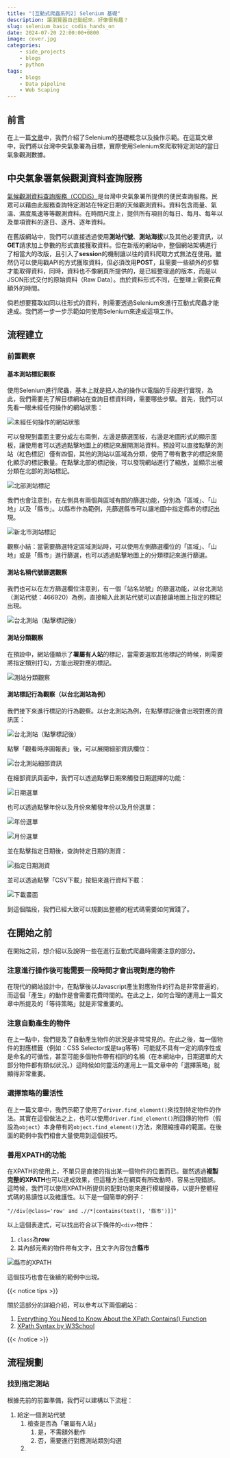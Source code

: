 ```yaml
---
title: "[互動式爬蟲系列2] Selenium 基礎"
description: 讓瀏覽器自己動起來，好像很有趣？
slug: selenium_basic_codis_hands_on
date: 2024-07-20 22:00:00+0800
image: cover.jpg
categories:
    - side_projects
    - blogs
    - python
tags:
    - blogs
    - Data pipeline
    - Web Scaping
---
```


## 前言

在上一篇[文章](https://dstipscafe.github.io/blogs/p/selenium_basic/)中，我們介紹了Selenium的基礎概念以及操作示範。在這篇文章中，我們將以台灣中央氣象署為目標，實際使用Selenium來爬取特定測站的當日氣象觀測數據。

## 中央氣象署氣候觀測資料查詢服務

[氣候觀測資料查詢服務（CODiS）](https://codis.cwa.gov.tw/StationData)是台灣中央氣象署所提供的便民查詢服務。民眾可以藉由此服務查詢特定測站在特定日期的天候觀測資料。資料包含雨量、氣溫、濕度風速等等觀測資料。在時間尺度上，提供所有項目的每日、每月、每年以及單項資料的逐日、逐月、逐年資料。

在舊版網站中，我們可以直接透過使用**測站代號**、**測站海拔**以及其他必要資訊，以**GET**請求加上參數的形式直接獲取資料。但在新版的網站中，整個網站架構進行了相當大的改版，且引入了**session**的機制讓以往的資料爬取方式無法在使用。雖然仍可以使用戳API的方式獲取資料，但必須改用**POST**，且需要一些額外的步驟才能取得資料，同時，資料也不像網頁所提供的，是已經整理過的版本，而是以JSON形式交付的原始資料（Raw Data）。由於資料形式不同，在整理上需要花費額外的時間。

倘若想要獲取如同以往形式的資料，則需要透過Selenium來進行互動式爬蟲才能達成。我們將一步一步示範如何使用Selenium來達成這項工作。

## 流程建立

### 前置觀察

#### 基本測站標記觀察

使用Selenium進行爬蟲，基本上就是把人為的操作以電腦的手段進行實現，為此，我們需要先了解目標網站在查詢目標資料時，需要哪些步驟。首先，我們可以先看一眼未經任何操作的網站狀態：

![未經任何操作的網站狀態](image.png)

可以發現到畫面主要分成左右兩側，左邊是篩選面板，右邊是地圖形式的顯示面板，讓使用者可以透過點擊地圖上的標記來展開測站資料。預設可以直接點擊的測站（紅色標記）僅有四個，其他的測站以區域為分類，使用了帶有數字的標記來簡化顯示的標記數量。在點擊北部的標記後，可以發現網站進行了縮放，並顯示出被分類在北部的測站標記。

![北部測站標記](image-1.png)

我們也會注意到，在左側具有兩個與區域有關的篩選功能，分別為「區域」、「山地」以及「縣市」。以縣市作為範例，先篩選縣市可以讓地圖中指定縣市的標記出現。

![新北市測站標記](image-3.png)

觀察小結：當需要篩選特定區域測站時，可以使用左側篩選欄位的「區域」、「山地」或是「縣市」進行篩選，也可以透過點擊地圖上的分類標記來進行篩選。

#### 測站名稱代號篩選觀察

我們也可以在左方篩選欄位注意到，有一個「站名站號」的篩選功能，以台北測站（測站代號：466920）為例，直接輸入此測站代號可以直接讓地圖上指定的標記出現。

![台北測站（點擊標記後）](image-4.png)

#### 測站分類觀察

在預設中，網站僅顯示了**署屬有人站**的標記，當需要選取其他標記的時候，則需要將指定類別打勾，方能出現對應的標記。

![測站分類觀察](image-2.png)

#### 測站標記行為觀察（以台北測站為例）

我們接下來進行標記的行為觀察。以台北測站為例，在點擊標記後會出現對應的資訊匡：

![台北測站（點擊標記後）](image-4.png)

點擊「觀看時序圖報表」後，可以展開細部資訊欄位：

![台北測站細部資訊](image-5.png)

在細部資訊頁面中，我們可以透過點擊日期來觸發日期選擇的功能：

![日期選單](image-6.png)

也可以透過點擊年份以及月份來觸發年份以及月份選單：

![年份選單](image-7.png)

![月份選單](image-8.png)

並在點擊指定日期後，查詢特定日期的測資：

![指定日期測資](image-9.png)

並可以透過點擊「CSV下載」按鈕來進行資料下載：

![下載畫面](image-10.png)

到這個階段，我們已經大致可以規劃出整體的程式碼需要如何實踐了。

## 在開始之前

在開始之前，想介紹以及說明一些在進行互動式爬蟲時需要注意的部分。

### 注意進行操作後可能需要一段時間才會出現對應的物件

在現代的網站設計中，在點擊後以Javascript產生對應物件的行為是非常普遍的，而這個「產生」的動作是會需要花費時間的。在此之上，如何合理的運用上一篇文章中所提及的「等待策略」就是非常重要的。

### 注意自動產生的物件

在上一點中，我們提及了自動產生物件的狀況是非常常見的。在此之後，每一個物件的對應標籤（例如：CSS Selector或是tag等等）可能就不具有一定的順序性或是命名的可循性，甚至可能多個物件帶有相同的名稱（在本網站中，日期選單的大部分物件都有類似狀況。）這時候如何靈活的運用上一篇文章中的「選擇策略」就顯得非常重要。

### 選擇策略的靈活性

在上一篇文章中，我們示範了使用了`driver.find_element()`來找到特定物件的作法。其實在這個做法之上，也可以使用`driver.find_element()`所回傳的物件（假設為`object`）本身帶有的`object.find_element()`方法，來限縮搜尋的範圍。在後面的範例中我們相會大量使用到這個技巧。

### 善用XPATH的功能

在XPATH的使用上，不單只是直接的指出某一個物件的位置而已。雖然透過**複製完整的XPATH**也可以達成效果，但這種方法在網頁有所改動時，容易出現錯誤。這時候，我們可以使用XPATH所提供的配對功能來進行模糊搜尋，以提升整體程式碼的易讀性以及維護性。以下是一個簡單的例子：

```
"//div[@class='row' and .//*[contains(text(), '縣市')]]"
```

以上這個表達式，可以找出符合以下條件的`<div>`物件：

1. `class`為**row**
2. 其內部元素的物件帶有文字，且文字內容包含**縣市**

![縣市的XPATH](image-11.png)

這個技巧也會在後續的範例中出現。

{{< notice tips >}}

關於這部分的詳細介紹，可以參考以下兩個網站：
1. [Everything You Need to Know About the XPath Contains() Function](https://www.roborabbit.com/blog/everything-you-need-to-know-about-the-xpath-contains-function/)
2. [XPath Syntax by W3School](https://www.w3schools.com/xml/xpath_syntax.asp)

{{< /notice >}}

## 流程規劃

### 找到指定測站

根據先前的前置準備，我們可以建構以下流程：

1. 給定一個測站代號
   1. 檢查是否為「署屬有人站」
      1. 是，不需額外動作
      2. 否，需要進行對應測站類別勾選
   2. 